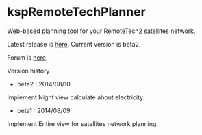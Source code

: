 kspRemoteTechPlanner
====================

Web-based planning tool for your RemoteTech2 satellites network.

Latest release is [here](http://ryohpops.github.io/kspRemoteTechPlanner/).
Current version is beta2.

Forum is [here](http://forum.kerbalspaceprogram.com/threads/90113-WEB-Visual-RemoteTech-Planner-for-MOD-RemoteTech2).

Version history

- beta2 : 2014/08/10

 Implement Night view calculate about electricity.
  
- beta1 : 2014/08/09

 Implement Entire view for satellites network planning.
